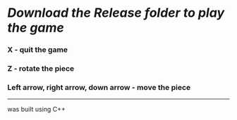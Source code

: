 # *Download the Release folder to play the game*

### X - quit the game

### Z - rotate the piece

### Left arrow, right arrow, down arrow - move the piece

---
was built using C++ 
